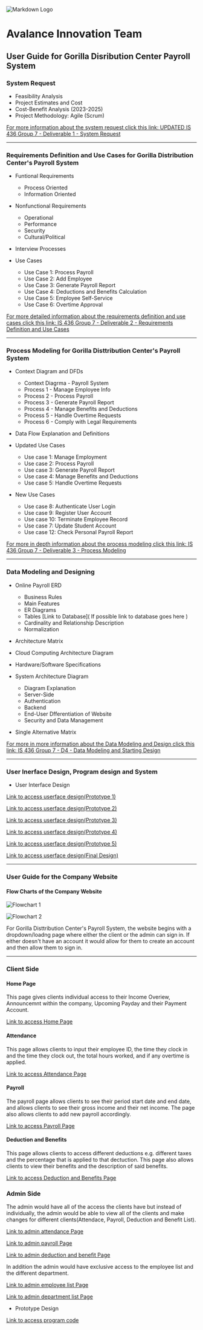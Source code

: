 <!-- Images -->
![Markdown Logo](https://markdown-here.com/img/icon256.png)

<!-- Headings -->
# Avalance Innovation Team
## User Guide for Gorilla Disribution Center Payroll System
### System Request
* Feasibility Analysis
* Project Estimates and Cost
* Cost-Benefit Analysis (2023-2025)
* Project Methodology: Agile (Scrum)

[For more information about the system request click this link: UPDATED IS 436 Group 7 - Deliverable 1 - System Request](https://github.com/tnisbett1995/IS-436-Group-7-Project/blob/main/UPDATED%20IS436%20Group%207%20-%20Deliverable%201%20System%20Request.docx)

---

### Requirements Definition and Use Cases for Gorilla Distribution Center's Payroll System
* Funtional Requirements

    * Process Oriented 
    * Information Oriented

* Nonfunctional Requirements

    * Operational
    * Performance
    * Security
    * Cultural/Political

* Interview Processes
* Use Cases
    
    * Use Case 1: Process Payroll
    * Use Case 2: Add Employee
    * Use Case 3: Generate Payroll Report
    * Use Case 4: Deductions and Benefits Calculation
    * Use Case 5: Employee Self-Service
    * Use Case 6: Overtime Approval

[For more detailed information about the requirements definition and use cases click this link: IS 436 Group 7 - Deliverable 2 - Requirements Definition and Use Cases](https://github.com/tnisbett1995/IS-436-Group-7-Project/blob/main/IS436%20Group%207%20-%20Deliverable%202%20Requirements%20Definition%20Document%20and%20Use%20Cases.docx)

---

### Process Modeling for Gorilla Disttribution Center's Payroll System

* Context Diagram and DFDs

    * Context Diagrma - Payroll System
    * Process 1 - Manage Employee Info
    * Process 2 - Process Payroll
    * Process 3 - Generate Payroll Report
    * Process 4 - Manage Benefits and Deductions
    * Process 5 - Handle Overtime Requests
    * Process 6 - Comply with Legal Requirements

* Data Flow Explanation and Definitions
* Updated Use Cases
    
    * Use case 1: Manage Employment
    * Use case 2: Process Payroll
    * Use case 3: Generate Payroll Report
    * Use case 4: Manage Benefits and Deductions
    * Use case 5: Handle Overtime Requests
* New Use Cases

    * Use case 8: Authenticate User Login
    * Use case 9: Register User Account
    * Use case 10: Terminate Employee Record
    * Use case 7: Update Student Account
    * Use case 12: Check Personal Payroll Report

[For more in depth information about the process modeling click this link: IS 436 Group 7 - Deliverable 3 - Process Modeling](https://github.com/tnisbett1995/IS-436-Group-7-Project/blob/main/IS436%20Group%207%20-%20Process%20Modeling.docx)

---

### Data Modeling and Designing
* Online Payroll ERD

    * Business Rules
    * Main Features 
    * ER Diagrams
    * Tables
    [Link to Database]( If possible link to database goes here )
    * Cardinality and Relationship Description
    * Normalization

* Architecture Matrix
* Cloud Computing Architecture Diagram
* Hardware/Software Specifications
* System Architecture Diagram
    
    * Diagram Explanation
    * Server-Side
    * Authentication
    * Backend
    * End-User Dfferentiation of Website
    * Security and Data Management
* Single Alternative Matrix

[For more in more information about the Data Modeling and Design click this link: IS 436 Group 7 - D4 - Data Modeling and Starting Design](https://github.com/tnisbett1995/IS-436-Group-7-Project/blob/main/IS436%20-%20D4%20Data%20Modeling%20and%20Starting%20Design.docx)

---
### User Inerface Design, Program design and System
* User Interface Design

[Link to access userface design(Prototype 1)](https://swe.umbc.edu/~nsubba1/test1/project/home.php)

[Link to access userface design(Prototype 2)](https://swe.umbc.edu/~nsubba1/prototypev2/PayrollSystem/dropdown.php)

[Link to access userface design(Prototype 3)](https://swe.umbc.edu/~nsubba1/prototypev3/PayrollSystem/dropdown.php)

[Link to access userface design(Prototype 4)]( https://swe.umbc.edu/~nsubba1/prototypev4/PayrollSystem/signup.php)

[Link to access userface design(Prototype 5)]( https://swe.umbc.edu/~nsubba1/prototypev5/PayrollSystem/dropdown.php)

[Link to access userface design(Final Design)]( https://swe.umbc.edu/~nsubba1/prototypev6/PayrollSystem/dropdown.php)

---

### User Guide for the Company Website

#### Flow Charts of the Company Website 

![Flowchart 1](https://cdn.discordapp.com/attachments/1157100616557019136/1180737315925151794/Screenshot_2023-12-03_at_12.07.41_AM.png?ex=657e8251&is=656c0d51&hm=6b60e2dc067d7d46f1749e6ffb2049f65484db58886ae7ab7d4f7cf6d08efc20&)

![Flowchart 2](https://cdn.discordapp.com/attachments/1157100616557019136/1180737960132493394/Screenshot_2023-12-03_at_12.10.45_AM.png?ex=657e82ea&is=656c0dea&hm=a633c34ea43a478dff734abeb0b9a4c3d793f6ebe94965609841b68f26b2d908&)

For Gorilla Disttribution Center's Payroll System, the website begins with a dropdown/loadng page where either the client or the admin can sign in. If either doesn't have an account it would allow for them to create an account and then allow them to sign in.

---

### Client Side 

#### Home Page
This page gives clients individual access to their Income Overiew, Announcemnt within the company, Upcoming Payday and their Payment Account.

[Link to access Home Page](https://swe.umbc.edu/~nsubba1/prototypev6/PayrollSystem/clienthome.php)

#### Attendance
This page allows clients to input their employee ID, the time they clock in and the time they clock out, the total hours worked, and if any overtime is applied.

[Link to access Attendance Page](https://swe.umbc.edu/~nsubba1/prototypev6/PayrollSystem/client_attandance.php)

#### Payroll
The payroll page allows clients to see their period start date and end date, and allows clients to see their gross income and their net income. The page also allows clients to add new payroll accordingly.

[Link to access Payroll Page](https://swe.umbc.edu/~nsubba1/prototypev6/PayrollSystem/client_payroll.php)

#### Deduction and Benefits
This page allows clients to access different deductions e.g. different taxes and the percentage that is applied to that dectuction. This page also allows clients to view their benefits and the description of said benefits.


[Link to access Deduction and Benefits Page](https://swe.umbc.edu/~nsubba1/prototypev6/PayrollSystem/client_deductions.php)

### Admin Side
The admin would have all of the access the clients have but instead of individually, the admin would be able to view all of the clients and make changes for different clients(Attendace, Payroll, Deduction and Benefit List).

[Link to admin attendance Page](https://swe.umbc.edu/~nsubba1/prototypev6/PayrollSystem/attentance.php)

[Link to admin payroll Page](https://swe.umbc.edu/~nsubba1/prototypev6/PayrollSystem/payroll.php)

[Link to admin deduction and benefit Page](https://swe.umbc.edu/~nsubba1/prototypev6/PayrollSystem/deductionb.php)


In addition the admin would have exclusive access to the employee list and the different department.

[Link to admin employee list Page](https://swe.umbc.edu/~nsubba1/prototypev6/PayrollSystem/employee.php)

[Link to admin department list Page](https://swe.umbc.edu/~nsubba1/prototypev6/PayrollSystem/department.php)


* Prototype Design

[Link to access program code](https://github.com/DhulfiqarH/PayrollSystem)




